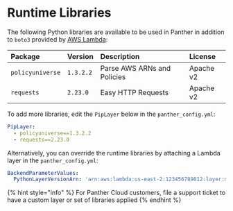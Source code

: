 # Runtime Libraries

The following Python libraries are available to be used in Panther in addition to `boto3` provided by [AWS Lambda](https://docs.aws.amazon.com/lambda/latest/dg/lambda-runtimes.html):

| Package          | Version   | Description                 | License   |
| :--------------- | :-------- | :-------------------------- | :-------- |
| `policyuniverse` | `1.3.2.2` | Parse AWS ARNs and Policies | Apache v2 |
| `requests`       | `2.23.0`  | Easy HTTP Requests          | Apache v2 |

To add more libraries, edit the `PipLayer` below in the `panther_config.yml`:

```yaml
PipLayer:
  - policyuniverse==1.3.2.2
  - requests==2.23.0
```

Alternatively, you can override the runtime libraries by attaching a Lambda layer in the `panther_config.yml`:

```yaml
BackendParameterValues:
  PythonLayerVersionArn: 'arn:aws:lambda:us-east-2:123456789012:layer:my-layer:3'
```

{% hint style="info" %}
For Panther Cloud customers, file a support ticket to have a custom layer or set of libraries applied
{% endhint %}
